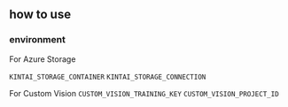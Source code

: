 ## how to use
### environment
For Azure Storage

`KINTAI_STORAGE_CONTAINER` 
`KINTAI_STORAGE_CONNECTION`

For Custom Vision
`CUSTOM_VISION_TRAINING_KEY`
`CUSTOM_VISION_PROJECT_ID`